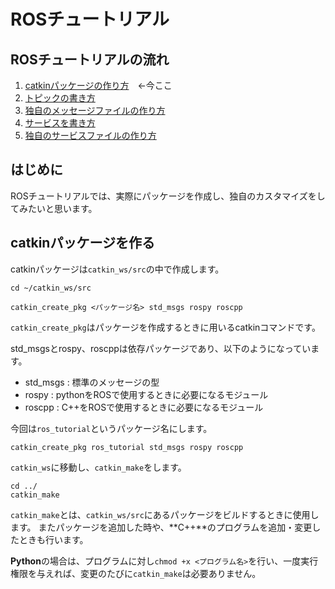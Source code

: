 # ROSチュートリアル

## ROSチュートリアルの流れ

1. [catkinパッケージの作り方](how_to_create_pkg.md)　←今ここ
2. [トピックの書き方](how_to_write_topic.md)
3. [独自のメッセージファイルの作り方](how_to_create_msg.md)　
4. [サービスを書き方](how_to_write_service.md)
5. [独自のサービスファイルの作り方](how_to_create_srv.md)

## はじめに

ROSチュートリアルでは、実際にパッケージを作成し、独自のカスタマイズをしてみたいと思います。

## catkinパッケージを作る

catkinパッケージは`catkin_ws/src`の中で作成します。

```text
cd ~/catkin_ws/src
```

```text
catkin_create_pkg <パッケージ名> std_msgs rospy roscpp
```

`catkin_create_pkg`はパッケージを作成するときに用いるcatkinコマンドです。

std_msgsとrospy、roscppは依存パッケージであり、以下のようになっています。

* std_msgs : 標準のメッセージの型
* rospy : pythonをROSで使用するときに必要になるモジュール
* roscpp : C++をROSで使用するときに必要になるモジュール


今回は`ros_tutorial`というパッケージ名にします。

```text
catkin_create_pkg ros_tutorial std_msgs rospy roscpp
```

`catkin_ws`に移動し、`catkin_make`をします。

```text
cd ../
catkin_make
```

`catkin_make`とは、`catkin_ws/src`にあるパッケージをビルドするときに使用します。
またパッケージを追加した時や、**C++**のプログラムを追加・変更したときも行います。

**Python**の場合は、プログラムに対し`chmod +x <プログラム名>`を行い、一度実行権限を与えれば、変更のたびに`catkin_make`は必要ありません。
